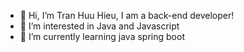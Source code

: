 - 👋 Hi, I’m Tran Huu Hieu, I am a back-end developer!
- 👀 I’m interested in Java and Javascript
- 🌱 I’m currently learning java spring boot
